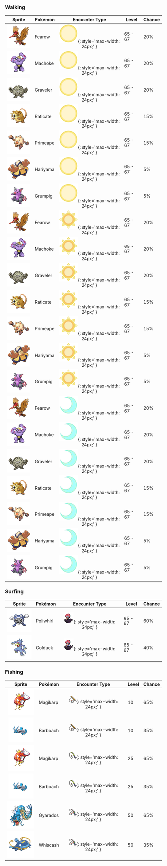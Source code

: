 ### Walking

| Sprite | Pokémon | Encounter Type | Level | Chance |
|:------:|---------|:--------------:|-------|--------|
| ![Fearow](../../assets/sprites/fearow/front.gif "Fearow") | Fearow | ![Morning](../../assets/encounter_types/morning.png "Morning"){: style='max-width: 24px;' } | 65 - 67 | 20% |
| ![Machoke](../../assets/sprites/machoke/front.gif "Machoke") | Machoke | ![Morning](../../assets/encounter_types/morning.png "Morning"){: style='max-width: 24px;' } | 65 - 67 | 20% |
| ![Graveler](../../assets/sprites/graveler/front.gif "Graveler") | Graveler | ![Morning](../../assets/encounter_types/morning.png "Morning"){: style='max-width: 24px;' } | 65 - 67 | 20% |
| ![Raticate](../../assets/sprites/raticate/front.gif "Raticate") | Raticate | ![Morning](../../assets/encounter_types/morning.png "Morning"){: style='max-width: 24px;' } | 65 - 67 | 15% |
| ![Primeape](../../assets/sprites/primeape/front.gif "Primeape") | Primeape | ![Morning](../../assets/encounter_types/morning.png "Morning"){: style='max-width: 24px;' } | 65 - 67 | 15% |
| ![Hariyama](../../assets/sprites/hariyama/front.gif "Hariyama") | Hariyama | ![Morning](../../assets/encounter_types/morning.png "Morning"){: style='max-width: 24px;' } | 65 - 67 | 5% |
| ![Grumpig](../../assets/sprites/grumpig/front.gif "Grumpig") | Grumpig | ![Morning](../../assets/encounter_types/morning.png "Morning"){: style='max-width: 24px;' } | 65 - 67 | 5% |
| ![Fearow](../../assets/sprites/fearow/front.gif "Fearow") | Fearow | ![Day](../../assets/encounter_types/day.png "Day"){: style='max-width: 24px;' } | 65 - 67 | 20% |
| ![Machoke](../../assets/sprites/machoke/front.gif "Machoke") | Machoke | ![Day](../../assets/encounter_types/day.png "Day"){: style='max-width: 24px;' } | 65 - 67 | 20% |
| ![Graveler](../../assets/sprites/graveler/front.gif "Graveler") | Graveler | ![Day](../../assets/encounter_types/day.png "Day"){: style='max-width: 24px;' } | 65 - 67 | 20% |
| ![Raticate](../../assets/sprites/raticate/front.gif "Raticate") | Raticate | ![Day](../../assets/encounter_types/day.png "Day"){: style='max-width: 24px;' } | 65 - 67 | 15% |
| ![Primeape](../../assets/sprites/primeape/front.gif "Primeape") | Primeape | ![Day](../../assets/encounter_types/day.png "Day"){: style='max-width: 24px;' } | 65 - 67 | 15% |
| ![Hariyama](../../assets/sprites/hariyama/front.gif "Hariyama") | Hariyama | ![Day](../../assets/encounter_types/day.png "Day"){: style='max-width: 24px;' } | 65 - 67 | 5% |
| ![Grumpig](../../assets/sprites/grumpig/front.gif "Grumpig") | Grumpig | ![Day](../../assets/encounter_types/day.png "Day"){: style='max-width: 24px;' } | 65 - 67 | 5% |
| ![Fearow](../../assets/sprites/fearow/front.gif "Fearow") | Fearow | ![Night](../../assets/encounter_types/night.png "Night"){: style='max-width: 24px;' } | 65 - 67 | 20% |
| ![Machoke](../../assets/sprites/machoke/front.gif "Machoke") | Machoke | ![Night](../../assets/encounter_types/night.png "Night"){: style='max-width: 24px;' } | 65 - 67 | 20% |
| ![Graveler](../../assets/sprites/graveler/front.gif "Graveler") | Graveler | ![Night](../../assets/encounter_types/night.png "Night"){: style='max-width: 24px;' } | 65 - 67 | 20% |
| ![Raticate](../../assets/sprites/raticate/front.gif "Raticate") | Raticate | ![Night](../../assets/encounter_types/night.png "Night"){: style='max-width: 24px;' } | 65 - 67 | 15% |
| ![Primeape](../../assets/sprites/primeape/front.gif "Primeape") | Primeape | ![Night](../../assets/encounter_types/night.png "Night"){: style='max-width: 24px;' } | 65 - 67 | 15% |
| ![Hariyama](../../assets/sprites/hariyama/front.gif "Hariyama") | Hariyama | ![Night](../../assets/encounter_types/night.png "Night"){: style='max-width: 24px;' } | 65 - 67 | 5% |
| ![Grumpig](../../assets/sprites/grumpig/front.gif "Grumpig") | Grumpig | ![Night](../../assets/encounter_types/night.png "Night"){: style='max-width: 24px;' } | 65 - 67 | 5% |

### Surfing

| Sprite | Pokémon | Encounter Type | Level | Chance |
|:------:|---------|:--------------:|-------|--------|
| ![Poliwhirl](../../assets/sprites/poliwhirl/front.gif "Poliwhirl") | Poliwhirl | ![Surf](../../assets/encounter_types/surf.png "Surf"){: style='max-width: 24px;' } | 65 - 67 | 60% |
| ![Golduck](../../assets/sprites/golduck/front.gif "Golduck") | Golduck | ![Surf](../../assets/encounter_types/surf.png "Surf"){: style='max-width: 24px;' } | 65 - 67 | 40% |

### Fishing

| Sprite | Pokémon | Encounter Type | Level | Chance |
|:------:|---------|:--------------:|-------|--------|
| ![Magikarp](../../assets/sprites/magikarp/front.gif "Magikarp") | Magikarp | ![Old Rod](../../assets/encounter_types/old_rod.png "Old Rod"){: style='max-width: 24px;' } | 10 | 65% |
| ![Barboach](../../assets/sprites/barboach/front.gif "Barboach") | Barboach | ![Old Rod](../../assets/encounter_types/old_rod.png "Old Rod"){: style='max-width: 24px;' } | 10 | 35% |
| ![Magikarp](../../assets/sprites/magikarp/front.gif "Magikarp") | Magikarp | ![Good Rod](../../assets/encounter_types/good_rod.png "Good Rod"){: style='max-width: 24px;' } | 25 | 65% |
| ![Barboach](../../assets/sprites/barboach/front.gif "Barboach") | Barboach | ![Good Rod](../../assets/encounter_types/good_rod.png "Good Rod"){: style='max-width: 24px;' } | 25 | 35% |
| ![Gyarados](../../assets/sprites/gyarados/front.gif "Gyarados") | Gyarados | ![Super Rod](../../assets/encounter_types/super_rod.png "Super Rod"){: style='max-width: 24px;' } | 50 | 65% |
| ![Whiscash](../../assets/sprites/whiscash/front.gif "Whiscash") | Whiscash | ![Super Rod](../../assets/encounter_types/super_rod.png "Super Rod"){: style='max-width: 24px;' } | 50 | 35% |

